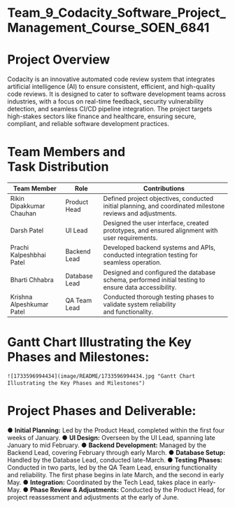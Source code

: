 # Team_9_Codacity_Software_Project_Management_Course_SOEN_6841

# **Project Overview**


Codacity is an innovative automated code review system that integrates artificial intelligence (AI) to ensure consistent, efficient, and high-quality code reviews. It is designed to cater to software development teams across industries, with a focus on real-time feedback, security vulnerability detection, and seamless CI/CD pipeline integration. The project targets high-stakes sectors like finance and healthcare, ensuring secure, compliant, and reliable software development practices.

# **Team Members and Task Distribution**

| Team Member               | Role          | Contributions                                                                                              |
| ------------------------- | ------------- | ---------------------------------------------------------------------------------------------------------- |
| Rikin Dipakkumar Chauhan  | Product Head  | Defined project objectives, conducted initial planning, and coordinated milestone reviews and adjustments. |
| Darsh Patel               | UI Lead       | Designed the user interface, created prototypes, and ensured alignment with user requirements.             |
| Prachi Kalpeshbhai Patel  | Backend Lead  | Developed backend systems and APIs, conducted integration testing for seamless operation.                  |
| Bharti Chhabra            | Database Lead | Designed and configured the database schema, performed initial testing to ensure data accessibility.       |
| Krishna Alpeshkumar Patel | QA Team Lead  | Conducted thorough testing phases to validate system reliability and functionality.                       |


# **Gantt Chart Illustrating the Key Phases and Milestones:**

    ![1733596994434](image/README/1733596994434.jpg "Gantt Chart Illustrating the Key Phases and Milestones")

# **Project Phases and Deliverable:**

● **Initial Planning:** Led by the Product Head, completed within the first four weeks of January.
● **UI Design:** Overseen by the UI Lead, spanning late January to mid February.
● **Backend Development:** Managed by the Backend Lead, covering February through early March.
● **Database Setup:** Handled by the Database Lead, conducted late-March.
● **Testing Phases:** Conducted in two parts, led by the QA Team Lead, ensuring functionality and reliability. The first phase begins in late March, and the second in early May.
● **Integration:** Coordinated by the Tech Lead, takes place in early-May.
● **Phase Review & Adjustments:** Conducted by the Product Head, for project reassessment and adjustments at the early of June.
